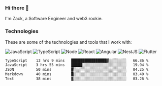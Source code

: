 ### Hi there 👋
I'm Zack, a Software Engineer and web3 rookie.

### Technologies
These are some of the technologies and tools that I work with:

![JavaScript](https://img.shields.io/badge/JavaScript-323330.svg?logo=javascript&logoColor=F7DF1E) 
![TypeScript](https://img.shields.io/badge/TypeScript-007ACC.svg?logo=typescript&logoColor=white) 
![Node](https://img.shields.io/badge/Node.js-43853D.svg?logo=node.js&logoColor=white)
![React](https://img.shields.io/badge/React-20232a.svg?logo=react&logoColor=61DAFB) 
![Angular](https://img.shields.io/badge/Angular-E23237.svg?logo=angularjs&logoColor=white)
![NestJS](https://img.shields.io/badge/NestJS-E0234E?logo=nestjs&logoColor=white)
![Flutter](https://img.shields.io/badge/Flutter-02569B.svg?logo=flutter&logoColor=white)

<!--START_SECTION:waka-->

```txt
TypeScript    13 hrs 9 mins   ████████████████▓░░░░░░░░   66.86 %
JavaScript    3 hrs 55 mins   █████░░░░░░░░░░░░░░░░░░░░   19.94 %
JSON          50 mins         █░░░░░░░░░░░░░░░░░░░░░░░░   04.25 %
Markdown      40 mins         █░░░░░░░░░░░░░░░░░░░░░░░░   03.40 %
Text          38 mins         ▓░░░░░░░░░░░░░░░░░░░░░░░░   03.26 %
```

<!--END_SECTION:waka-->
